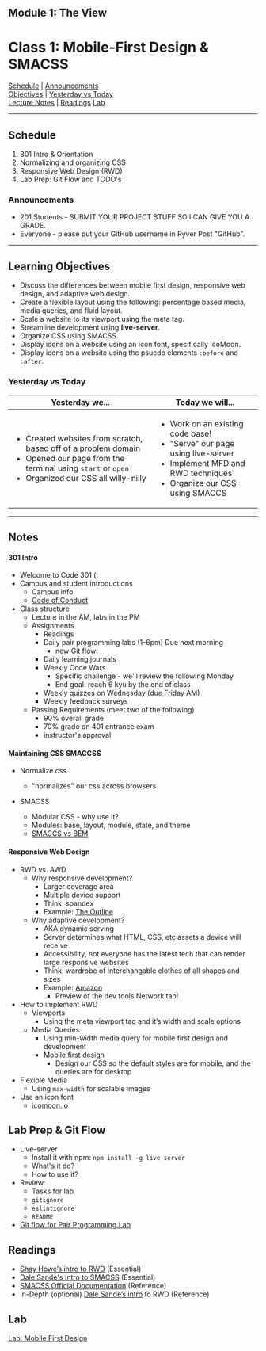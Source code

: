 ## **Module 1: The View**
# Class 1: Mobile-First Design & SMACSS

[Schedule](#schedule) | [Announcements](#announcements) </br>
[Objectives](#learning-objectives) | [Yesterday vs Today](#yesterday-vs-today) </br>
[Lecture Notes](#notes) | [Readings](#readings)
[Lab](#Lab)


<hr></hr>

## Schedule
1. 301 Intro & Orientation
1. Normalizing and organizing CSS
1. Responsive Web Design (RWD)
1. Lab Prep: Git Flow and TODO's

### Announcements
* 201 Students - SUBMIT YOUR PROJECT STUFF SO I CAN GIVE YOU A GRADE.
* Everyone - please put your GitHub username in Ryver Post "GitHub".

<hr></hr>

## Learning Objectives
- Discuss the differences between mobile first design, responsive web design, and adaptive web design.
- Create a flexible layout using the following: percentage based media, media queries, and fluid layout.
- Scale a website to its viewport using the meta tag.
- Streamline development using **live-server**.
- Organize CSS using SMACSS.
- Display icons on a website using an icon font, specifically IcoMoon.
- Display icons on a website using the psuedo elements `:before` and `:after`.

### Yesterday vs Today
| Yesterday we... | Today we will... |
| --------------- | ---------------- |
| <ul><li> Created websites from scratch, based off of a problem domain </li> <li> Opened our page from the terminal using `start` or `open`</li> <li> Organized our CSS all willy-nilly</li></ul> | <ul><li> Work on an existing code base!</li><li> "Serve" our page using live-server</li><li> Implement MFD and RWD techniques</li><li>Organize our CSS using SMACCS</li></ul>

<hr></hr>

## Notes

#### 301 Intro
* Welcome to Code 301 (:
* Campus and student introductions
  * Campus info
  * [Code of Conduct](https://github.com/alchemycodelab/code-of-conduct)
* Class structure
  * Lecture in the AM, labs in the PM
  * Assignments
    * Readings
    * Daily pair programming labs (1-6pm) Due next morning
      * new Git flow!
    * Daily learning journals
    * Weekly Code Wars
      * Specific challenge - we'll review the following Monday
      * End goal: reach 6 kyu by the end of class
    * Weekly quizzes on Wednesday (due Friday AM)
    * Weekly feedback surveys
  * Passing Requirements (meet two of the following)
    * 90% overall grade
    * 70% grade on 401 entrance exam
    * instructor's approval

#### Maintaining CSS SMACCSS
* Normalize.css
  * "normalizes" our css across browsers 

* SMACSS
  * Modular CSS - why use it?
  * Modules: base, layout, module, state, and theme
  * [SMACCS vs BEM](https://www.sitepoint.com/bem-smacss-advice-from-developers/)

#### Responsive Web Design
* RWD vs. AWD
  * Why responsive development?
    * Larger coverage area
    * Multiple device support
    * Think: spandex
    * Example: [The Outline](https://theoutline.com/)
  * Why adaptive development?
    * AKA dynamic serving
    * Server determines what HTML, CSS, etc assets a device will receive
    * Accessibility, not everyone has the latest tech that can render large responsive websites
    * Think: wardrobe of interchangable clothes of all shapes and sizes
    * Example: [Amazon](https://www.amazon.com/)
      * Preview of the dev tools Network tab!
* How to implement RWD
  * Viewports
    * Using the meta viewport tag and it’s width and scale options
  * Media Queries
    * Using min-width media query for mobile first design and development
    * Mobile first design
      * Design our CSS so the default styles are for mobile, and the queries are for desktop
* Flexible Media
  * Using `max-width` for scalable images
* Use an icon font
  * [icomoon.io](https://icomoon.io/)

## Lab Prep & Git Flow
* Live-server
  * Install it with npm: `npm install -g live-server`
  * What's it do?
  * How to use it?
* Review:
  * Tasks for lab
  * `gitignore`
  * `eslintignore`
  * `README`
* [Git flow for Pair Programming Lab](https://github.com/acl-301d-fall-2017/lectures/blob/master/SUBMIT_WITH_GIT.md)


## Readings

* [Shay Howe’s intro to RWD](http://learn.shayhowe.com/advanced-html-css/responsive-web-design/) (Essential)
* [Dale Sande's Intro to SMACSS](http://www.anotheruiguy.com/ux-design-dev/_book/smacss/README.html) (Essential)
* [SMACSS Official Documentation](https://smacss.com/) (Reference)
* In-Depth (optional) [Dale Sande’s intro](http://www.anotheruiguy.com/ux-design-dev/_book/rwd/README.html) to RWD (Reference)


## Lab

[Lab: Mobile First Design](https://github.com/acl-301d-fall-2017/lab-01-mobile-first)